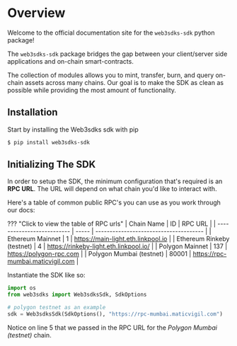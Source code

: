 # Overview

Welcome to the official documentation site for the `web3sdks-sdk` python package!

The `web3sdks-sdk` package bridges the gap between your client/server
side applications and on-chain smart-contracts.

The collection of modules allows you to mint, transfer, burn, and query
on-chain assets across many chains. Our goal is to make the SDK as clean as
possible while providing the most amount of functionality.

## Installation

Start by installing the Web3sdks sdk with pip

```bash
$ pip install web3sdks-sdk
```

## Initializing The SDK

In order to setup the SDK, the minimum configuration that's required is an
**RPC URL**. The URL will depend on what chain you'd like to interact with.

Here's a table of common public RPC's you can use as you work through our
docs:

??? "Click to view the table of RPC urls"
    | Chain Name                 | ID    | RPC URL                                |
    | -------------------------- | ----- | -------------------------------------- |
    | Ethereum Mainnet           | 1     | https://main-light.eth.linkpool.io     |
    | Ethereum Rinkeby (testnet) | 4     | https://rinkeby-light.eth.linkpool.io/ |
    | Polygon Mainnet            | 137   | https://polygon-rpc.com                |
    | Polygon Mumbai (testnet)   | 80001 | https://rpc-mumbai.maticvigil.com      |

Instantiate the SDK like so:

```py linenums="1"
import os
from web3sdks import Web3sdksSdk, SdkOptions

# polygon testnet as an example
sdk = Web3sdksSdk(SdkOptions(), "https://rpc-mumbai.maticvigil.com")
```

Notice on line 5 that we passed in the RPC URL for the *Polygon Mumbai (testnet)* chain.

